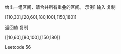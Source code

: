 
给出一组区间，请合并所有重叠的区间。
示例1
输入
复制

[[10,30],[20,60],[80,100],[150,180]]

返回值
复制

[[10,60],[80,100],[150,180]]

Leetcode 56
